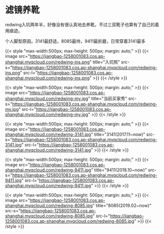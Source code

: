 # 滤镜养靴

redwing入坑两年半，好像没有很认真地去养靴，不过三双靴子也算有了自己的着用痕迹。

个人脚型原因，3141最舒适，8085最帅，9411最折磨，日常穿着3141最多
<!--more-->

{{< style "max-width:500px; max-height: 500px; margin: auto;" >}}
  {{< image src="https://jiangbao-1258001083.cos.ap-shanghai.myqcloud.com/redwing-ins.png" title="入坑照" src-s="https://jiangbao-1258001083.cos.ap-shanghai.myqcloud.com/redwing-ins.png" src-l="https://jiangbao-1258001083.cos.ap-shanghai.myqcloud.com/redwing-ins.png" >}}
{{< /style >}}

{{< style "max-width:500px; max-height: 500px; margin: auto;" >}}
  {{< image src="https://jiangbao-1258001083.cos.ap-shanghai.myqcloud.com/redwing-my.jpg" title="当前买家秀" src-s="https://jiangbao-1258001083.cos.ap-shanghai.myqcloud.com/redwing-my.jpg" src-l="https://jiangbao-1258001083.cos.ap-shanghai.myqcloud.com/redwing-my.jpg" >}}
{{< /style >}}

{{< style "max-width:500px; max-height: 500px; margin: auto;" >}}
  {{< image src="https://jiangbao-1258001083.cos.ap-shanghai.myqcloud.com/redwing-3141.jpg" title="3141(2017.11~now)" src-s="https://jiangbao-1258001083.cos.ap-shanghai.myqcloud.com/redwing-3141.jpg" src-l="https://jiangbao-1258001083.cos.ap-shanghai.myqcloud.com/redwing-3141.jpg" >}}
{{< /style >}}

{{< style "max-width:500px; max-height: 500px; margin: auto;" >}}
  {{< image src="https://jiangbao-1258001083.cos.ap-shanghai.myqcloud.com/redwing-9411.jpg" title="9411(2018.10~now)" src-s="https://jiangbao-1258001083.cos.ap-shanghai.myqcloud.com/redwing-9411.jpg" src-l="https://jiangbao-1258001083.cos.ap-shanghai.myqcloud.com/redwing-9411.jpg" >}}
{{< /style >}}

{{< style "max-width:500px; max-height: 500px; margin: auto;" >}}
  {{< image src="https://jiangbao-1258001083.cos.ap-shanghai.myqcloud.com/redwing-8085.jpg" title="8085(2019.02~now)" src-s="https://jiangbao-1258001083.cos.ap-shanghai.myqcloud.com/redwing-8085.jpg" src-l="https://jiangbao-1258001083.cos.ap-shanghai.myqcloud.com/redwing-8085.jpg" >}}
{{< /style >}}

